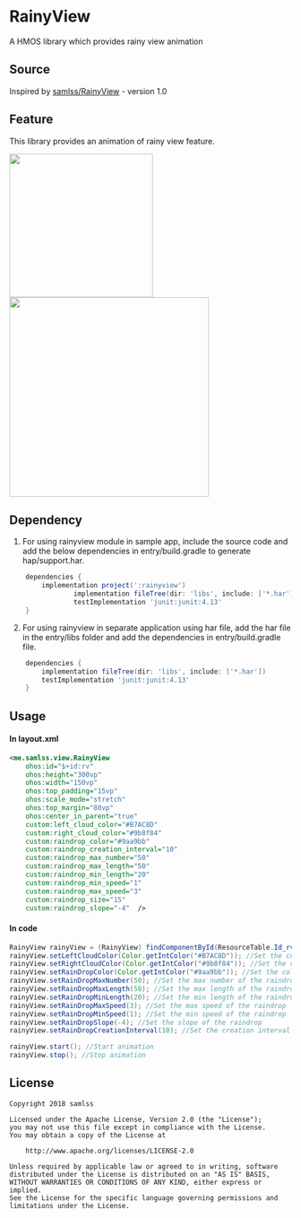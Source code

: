 # RainyView

A HMOS library which provides rainy view animation

## Source
Inspired by [samlss/RainyView](https://github.com/samlss/RainyView) - version 1.0

## Feature
This library provides an animation of rainy view feature.

<img src="https://github.com/priyankabb153/RainyView/blob/main/screenshots/raniyview1.gif" width="256">

<img src="https://github.com/priyankabb153/RainyView/blob/main/screenshots/rainyview2.gif" width="356">


## Dependency
1. For using rainyview module in sample app, include the source code and add the below dependencies in entry/build.gradle to generate hap/support.har.
```groovy
	dependencies {
		implementation project(':rainyview')
                implementation fileTree(dir: 'libs', include: ['*.har'])
                testImplementation 'junit:junit:4.13'
	}
```
2. For using rainyview in separate application using har file, add the har file in the entry/libs folder and add the dependencies in entry/build.gradle file.
```groovy
	dependencies {
		implementation fileTree(dir: 'libs', include: ['*.har'])
		testImplementation 'junit:junit:4.13'
	}
```

## Usage

#### In layout.xml
```xml
<me.samlss.view.RainyView
    ohos:id="$+id:rv"
    ohos:height="300vp"
    ohos:width="150vp"
    ohos:top_padding="15vp"
    ohos:scale_mode="stretch"
    ohos:top_margin="80vp"
    ohos:center_in_parent="true"
    custom:left_cloud_color="#B7AC8D"
    custom:right_cloud_color="#9b8f84"
    custom:raindrop_color="#9aa9bb"
    custom:raindrop_creation_interval="10"
    custom:raindrop_max_number="50"
    custom:raindrop_max_length="50"
    custom:raindrop_min_length="20"
    custom:raindrop_min_speed="1"
    custom:raindrop_max_speed="3"
    custom:raindrop_size="15"
    custom:raindrop_slope="-4"  />
```

#### In code

```java
RainyView rainyView = (RainyView) findComponentById(ResourceTable.Id_rv);
rainyView.setLeftCloudColor(Color.getIntColor("#B7AC8D")); //Set the color of the left cloud
rainyView.setRightCloudColor(Color.getIntColor("#9b8f84")); //Set the color of the right cloud
rainyView.setRainDropColor(Color.getIntColor("#9aa9bb")); //Set the color of the raindrop
rainyView.setRainDropMaxNumber(50); //Set the max number of the raindrop
rainyView.setRainDropMaxLength(50); //Set the max length of the raindrop
rainyView.setRainDropMinLength(20); //Set the min length of the raindrop
rainyView.setRainDropMaxSpeed(3); //Set the max speed of the raindrop
rainyView.setRainDropMinSpeed(1); //Set the min speed of the raindrop
rainyView.setRainDropSlope(-4); //Set the slope of the raindrop
rainyView.setRainDropCreationInterval(10); //Set the creation interval of the raindrop

rainyView.start(); //Start animation
rainyView.stop(); //Stop animation
```

## License
```
Copyright 2018 samlss

Licensed under the Apache License, Version 2.0 (the "License");
you may not use this file except in compliance with the License.
You may obtain a copy of the License at

    http://www.apache.org/licenses/LICENSE-2.0

Unless required by applicable law or agreed to in writing, software
distributed under the License is distributed on an "AS IS" BASIS,
WITHOUT WARRANTIES OR CONDITIONS OF ANY KIND, either express or implied.
See the License for the specific language governing permissions and
limitations under the License.
```
